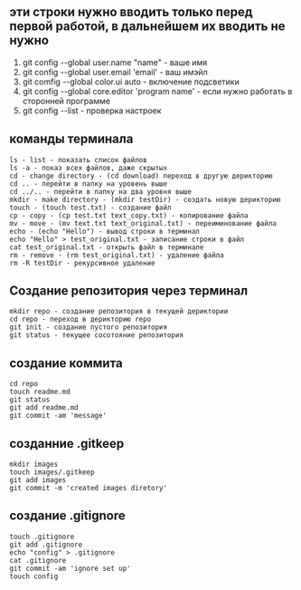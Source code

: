## эти строки нужно вводить только перед первой работой, в дальнейшем их вводить не нужно
1. git config --global user.name "name"   - ваше имя
2. git config --global user.email 'email' - ваш имэйл
3. git comfig --global color.ui auto      - включение подсветики
4. git config --global core.editor 'program name' - если нужно работать в сторонней программе
4. git config --list  - проверка настроек


## команды терминала
    ls - list - показать список файлов
    ls -a - показ всех файлов, даже скрытых
    cd - change directory - (cd download) переход в другую дерикторию
    cd .. - перейти в папку на уровень выше
    cd ../.. - перейти в папку на два уровня выше
    mkdir - make directory - (mkdir testDir) - создать новую дерикторию
    touch - (touch test.txt) - создание файл
    cp - copy - (cp test.txt text_copy.txt) - копирование файла
    mv - move - (mv text.txt text_original.txt) - переиминование файла
    echo - (echo "Hello") - вывод строки в терминал
    echo "Hello" > test_original.txt - записание строки в файл
    cat test_original.txt - открыть файл в терминале
    rm - remove - (rm test_original.txt) - удаление файла
    rm -R testDir - рекурсивное удаление


## Создание репозитория через терминал
    mkdir repo - создание репозитория в текущей дериктории
    cd repo - переход в дерикторию repo
    git init - создание пустого репозитория
    git status - текущее сосотояние репозитория

## создание коммита 
    cd repo
    touch readme.md
    git status
    git add readme.md
    git commit -am 'message'

## созданние .gitkeep
    mkdir images
    touch images/.gitkeep
    git add images
    git commit -m 'created images diretory'

## создание .gitignore
    touch .gitignore
    git add .gitignore
    echo "config" > .gitignore
    cat .gitignore
    git commit -am 'ignore set up'
    touch config 